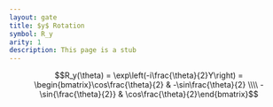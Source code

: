 ```yaml
---
layout: gate
title: $y$ Rotation
symbol: R_y
arity: 1
description: This page is a stub
---
```

$$R_y(\theta) = \exp\left(-i\frac{\theta}{2}Y\right) = \begin{bmatrix}\cos\frac{\theta}{2}   & -\sin\frac{\theta}{2} \\\\ -\sin{\frac{\theta}{2}} & \cos\frac{\theta}{2}\end{bmatrix}$$